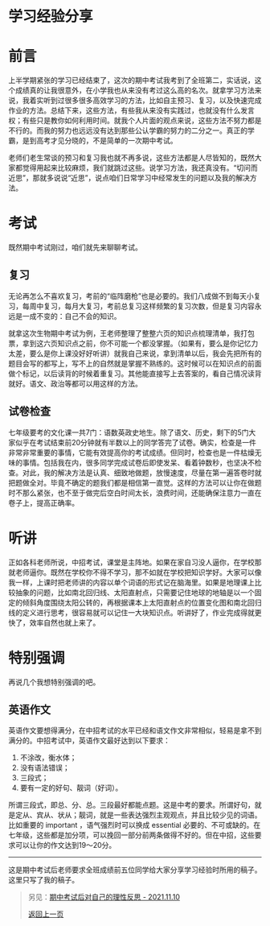 # 学习经验分享

# 前言

上半学期紧张的学习已经结束了，这次的期中考试我考到了全班第二，实话说，这个成绩真的让我很意外，在小学我也从来没有考过这么高的名次。就拿学习方法来说，我着实听到过很多很多高效学习的方法，比如自主预习、复习，以及快速完成作业的方法。总结下来，这些方法，有些我从来没有实践过，也就没有什么发言权；有些只是教你如何利用时间。就我个人片面的观点来说，这些方法不努力都是不行的。而我的努力也远远没有达到那些公认学霸的努力的二分之一。真正的学霸，是到高考才见分晓的，不是简单的一次期中考试。

老师们老生常谈的预习和复习我也就不再多说，这些方法都是人尽皆知的，既然大家都觉得用起来比较麻烦，我们就跳过这些。说学习方法，我还真没有。“切问而近思”，那就多说说“近思”，说点咱们日常学习中经常发生的问题以及我的解决方法。

# 考试

既然期中考试刚过，咱们就先来聊聊考试。

## 复习

无论再怎么不喜欢复习，考前的“临阵磨枪”也是必要的。我们八成做不到每天小复习，每周中复习，每月大复习，考前总复习这样频繁的复习次数，但是复习内容永远是一成不变的：自己不会的知识。

就拿这次生物期中考试为例，王老师整理了整整六页的知识点梳理清单，我打包票，拿到这六页知识点之前，你不可能一个都没掌握。（如果有，要么是你记忆力太差，要么是你上课没好好听讲）就我自己来说，拿到清单以后，我会先把所有的题目会写的都写上，写不上的自然就是掌握不熟练的。这时候可以在知识点的前面做个标记，以后读背的时候着重复习。其他能直接写上去答案的，看自己情况读背就好。语文、政治等都可以用这样的方法。

## 试卷检查

七年级要考的文化课一共7门：语数英政史地生。除了语文、历史，剩下的5门大家似乎在考试结束前20分钟就有半数以上的同学答完了试卷。确实，检查是一件非常非常重要的事情，它能有效提高你的考试成绩。但同时，检查也是一件枯燥无味的事情。包括我在内，很多同学完成试卷后即使发呆、看着钟数秒，也坚决不检查。对此，我的解决方法是认真、细致地做题，放慢速度，尽量在第一遍答卷时就把题做全对。毕竟不确定的题我们都是相信第一直觉。这样的方法可以让你在做题时不那么紧张，也不至于做完后空白时间太长，浪费时间，还能确保注意力一直在卷子上，提高正确率。

# 听讲

正如各科老师所说，中招考试，课堂是主阵地。如果在家自习没人逼你，在学校那就老师逼你。既然在学校你不得不学习，那不如就在学校把知识学好。大家可以像我一样，上课时把老师讲的内容以单个词语的形式记在脑海里。如果是地理课上比较抽象的问题，比如南北回归线、太阳直射点，只需要记住地球的地轴是以一个固定的倾斜角度围绕太阳公转的，再根据课本上太阳直射点的位置变化图和南北回归线的定义进行思考，很容易就可以记住一大块知识点。听讲好了，作业完成得就更快了，效率自然也就上来了。

# 特别强调

再说几个我想特别强调的吧。

## 英语作文

英语作文要想得满分，在中招考试的水平已经和语文作文非常相似，轻易是拿不到满分的。中招考试中，英语作文最好达到以下要求：

1. 不涂改，衡水体；
2. 没有语法错误；
3. 三段式；
4. 要有一定的好句、靓词（好词）。

所谓三段式，即总、分、总。三段最好都能点题。这是中考的要求。所谓好句，就是定从、宾从、状从；靓词，就是一些表达强烈主观观点，并且比较少见的词语。比如重要的 important ，语气强烈时可以换成 essential 必要的、不可或缺的。在七年级，这些都是加分项，可以挽回一部分前两条做得不好的。但在中招，这些要求可以让你的作文达到19～20分。

---

这是期中考试后老师要求全班成绩前五位同学给大家分享学习经验时所用的稿子。这里只写了我的稿子。

> 另见：[期中考试后对自己的理性反思 - 2021.11.10](../Daily/2021.11.md)
>
>  <a href="#" onClick="javascript :history.back(-1);">返回上一页</a>
